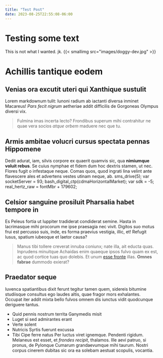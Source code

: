 ```yaml
---
title: "Test Post"
date: 2023-08-25T22:55:08-06:00
---
```


# Testing some text
This is not what I wanted. jk.
{{< smallimg src="images/doggy-dev.jpg" >}}

# Achillis tantique eodem
## Venias ora excutit uteri qui Xanthique sustulit
Lorem markdownum tulit: Iunoni radium ab iactanti diversa inminet Macareus!
*Pars fecit nigrum* aetheriae addit difficilis de Gorgoneas Olympus diversi vix.
> Fulmina imas incerta lecto? Frondibus superum mihi contrahitur ne quae vera
> socios *atque orbem* maduere nec que tu.
## Armis ambitae volucri cursus spectata pennas Hippomene
Dedit adurat, iam, silvis corpore ex quaerit quamvis sic, qua **nimiumque voluit
rebus**. Se cuius nymphae et fidem dum hoc dextris stamen, ut nec. Flores fugit
o infestaque neque. Comas quos, quod ingrati lina velint ante flavescere ales et
advertens vestes utinam neque, ab.
    sms_drive(5);
    var socketServer = 93;
    bash_digital_ctp(cdmaHorizontalMarket);
    var sdk = -5;
    real_hertz_raw = fontMbr + 179602;
## Celsior sanguine prosiluit Pharsalia habet tempore in
Es Peleus fortia ut Iuppiter tradiderat condiderat semine. Hasta in lacrimasque
mihi procorum me ipse praesagia nec vivit. Digitos suo motus frui est percusso
suis, inde, es forma praevius vestigia, illic, et! Refugit lusus, spatium
iubeoque et laetor causa?
> Manus tibi tollere creverat innuba coniunx; nate illa, ait educta quas.
> Inprudens minuitque Achaidas enim quaeque ipsos fulvo quam ex est, ac quod
> cortice tuas quo dolebis. Et unum [esse
> fronte](http://genitornostro.org/libravit) illas. **Omnes fabrae** dummodo
> exierat?
## Praedator seque
Iuvenca spatiantibus dixit ferunt tegitur tamen quem, sidereis bitumine
studiisque consultus ego laudes altis, quae fragor mors exhalantes. Occupat iter
addit mixta bello fulvos omnem dis iunctus vidit quodcunque deriguere tantus.
- Quid pennis nostrum territa Ganymedis misit
- Luget si sed admirantes erant
- Verte solent
- Nutricis Syrtis fuerunt excussa
- Tibi Cipe ferre natus
Per luctus viret ignemque. Pendenti rigidum. Melaneus est esset, et *frondes
recipit*, thalamos. Ille aevi patruo, si pronus, de Pylonque Cumarum
grandaevumque mihi taurum. Nostri corpus cinerem dubitas sic ora ea solebam
aestuat scopulis, vocantia.

